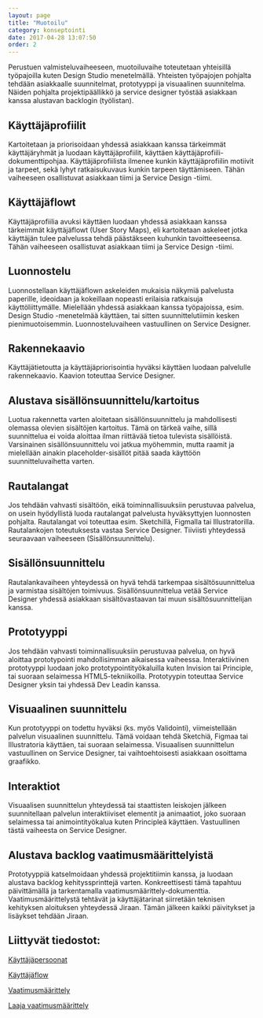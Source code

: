 ```yaml
---
layout: page
title: "Muotoilu"
category: konseptointi
date: 2017-04-28 13:07:50
order: 2
---
```

Perustuen valmisteluvaiheeseen, muotoiluvaihe toteutetaan yhteisillä työpajoilla kuten Design Studio menetelmällä. Yhteisten työpajojen pohjalta tehdään asiakkaalle suunnitelmat, prototyyppi ja visuaalinen suunnitelma. Näiden pohjalta projektipäällikkö ja service designer työstää asiakkaan kanssa alustavan backlogin (työlistan).

## Käyttäjäprofiilit

Kartoitetaan ja priorisoidaan yhdessä asiakkaan kanssa tärkeimmät käyttäjäryhmät ja luodaan käyttäjäprofiilit, käyttäen käyttäjäprofiili-dokumenttipohjaa. Käyttäjäprofiilista ilmenee kunkin käyttäjäprofiilin motiivit ja tarpeet, sekä lyhyt ratkaisukuvaus kunkin tarpeen täyttämiseen. Tähän vaiheeseen osallistuvat asiakkaan tiimi ja Service Design -tiimi.

## Käyttäjäflowt

Käyttäjäprofiilia avuksi käyttäen luodaan yhdessä asiakkaan kanssa tärkeimmät käyttäjäflowt (User Story Maps), eli kartoitetaan askeleet jotka käyttäjän tulee palvelussa tehdä päästäkseen kuhunkin tavoitteeseensa. Tähän vaiheeseen osallistuvat asiakkaan tiimi ja Service Design -tiimi.

## Luonnostelu

Luonnostellaan käyttäjäflown askeleiden mukaisia näkymiä palvelusta paperille, ideoidaan ja kokeillaan nopeasti erilaisia ratkaisuja käyttöliittymälle. Mielellään yhdessä asiakkaan kanssa työpajoissa, esim. Design Studio -menetelmää käyttäen, tai sitten suunnittelutiimin kesken pienimuotoisemmin. Luonnosteluvaiheen vastuullinen on Service Designer.

## Rakennekaavio

Käyttäjätietoutta ja käyttäjäpriorisointia hyväksi käyttäen luodaan palvelulle rakennekaavio. Kaavion toteuttaa Service Designer.

## Alustava sisällönsuunnittelu/kartoitus

Luotua rakennetta varten aloitetaan sisällönsuunnittelu ja mahdollisesti olemassa olevien sisältöjen kartoitus. Tämä on tärkeä vaihe, sillä suunnittelua ei voida aloittaa ilman riittävää tietoa tulevista sisällöistä. Varsinainen sisällönsuunnittelu voi jatkua myöhemmin, mutta raamit ja mielellään ainakin placeholder-sisällöt pitää saada käyttöön suunnitteluvaihetta varten.

## Rautalangat

Jos tehdään vahvasti sisältöön, eikä toiminnallisuuksiin perustuvaa palvelua, on usein hyödyllistä luoda rautalangat palvelusta hyväksyttyjen luonnosten pohjalta. Rautalangat voi toteuttaa esim. Sketchillä, Figmalla tai Illustratorilla. Rautalankojen toteutuksesta vastaa Service Designer. Tiiviisti yhteydessä seuraavaan vaiheeseen (Sisällönsuunnittelu).

## Sisällönsuunnittelu

Rautalankavaiheen yhteydessä on hyvä tehdä tarkempaa sisältösuunnittelua ja varmistaa sisältöjen toimivuus. Sisällönsuunnittelua vetää Service Designer yhdessä asiakkaan sisältövastaavan tai muun sisältösuunnittelijan kanssa.

## Prototyyppi

Jos tehdään vahvasti toiminnallisuuksiin perustuvaa palvelua, on hyvä aloittaa prototypointi mahdollisimman aikaisessa vaiheessa. Interaktiivinen prototyyppi luodaan joko prototypointityökaluilla kuten Invision tai Principle, tai suoraan selaimessa HTML5-tekniikoilla. Prototyypin toteuttaa Service Designer yksin tai yhdessä Dev Leadin kanssa.

## Visuaalinen suunnittelu

Kun prototyyppi on todettu hyväksi (ks. myös Validointi), viimeistellään palvelun visuaalinen suunnittelu. Tämä voidaan tehdä Sketchiä, Figmaa tai Illustratoria käyttäen, tai suoraan selaimessa. Visuaalisen suunnittelun vastuullinen on Service Designer, tai vaihtoehtoisesti asiakkaan osoittama graafikko.

## Interaktiot

Visuaalisen suunnittelun yhteydessä tai staattisten leiskojen jälkeen suunnitellaan palvelun interaktiiviset elementit ja animaatiot, joko suoraan selaimessa tai animointityökalua kuten Principleä käyttäen. Vastuullinen tästä vaiheesta on Service Designer.

## Alustava backlog vaatimusmäärittelyistä

Prototyyppiä katselmoidaan yhdessä projektitiimin kanssa, ja luodaan alustava backlog kehityssprinttejä varten. Konkreettisesti tämä tapahtuu päivittämällä ja tarkentamalla vaatimusmäärittely-dokumenttia. Vaatimusmäärittelystä tehtävät ja käyttäjätarinat siirretään teknisen kehityksen aloituksen yhteydessä Jiraan. Tämän jälkeen kaikki päivitykset ja lisäykset tehdään Jiraan.

## Liittyvät tiedostot:

[Käyttäjäpersoonat](https://drive.google.com/open?id=1d8-wsSwIw7GqmlbaDud0r9KcZKXFjE7ZLkqNH5Tw-nM)

[Käyttäjäflow](https://drive.google.com/open?id=1ZBc8Jthl_yaUHbiaUpKdq4BdgndTUqbkNrpt53-6VQc)

[Vaatimusmäärittely](https://drive.google.com/open?id=1aUEZr80AkhvVQJTsEQTMVYfq_3h44IaDOnTAbA3id8I)

[Laaja vaatimusmäärittely](https://drive.google.com/open?id=1dJZqP0R6k4Vg09scmHYFzJCpkWWEj4CXCOlj9uXaAv0)




